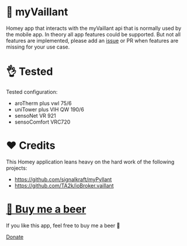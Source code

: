 # 🐰 myVaillant
Homey app that interacts with the myVaillant api that is normally used by the mobile app. 
In theory all app features could be supported. But not all features are implemented, please add an [issue](https://github.com/PallieterVerhoeven/Homey-Vaillant-app/issues) or PR when features are missing for your use case.

# 👌 Tested
Tested configuration:
- aroTherm plus vwl 75/6
- uniTower plus VIH QW 190/6
- sensoNet VR 921
- sensoComfort VRC720


# ❤️ Credits
This Homey application leans heavy on the hard work of the following projects:
- https://github.com/signalkraft/myPyllant
- https://github.com/TA2k/ioBroker.vaillant

# [🍺 Buy me a beer](https://github.com/sponsor/PallieterVerhoeven)

If you like this app, feel free to buy me a beer 🍺

[Donate](https://github.com/sponsor/PallieterVerhoeven)
